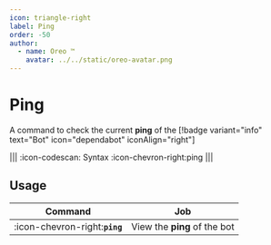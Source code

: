 ```yaml
---
icon: triangle-right
label: Ping
order: -50
author:
  - name: Oreo ™
    avatar: ../../static/oreo-avatar.png
---
```


# Ping

A command to check the current **ping** of the [!badge variant="info" text="Bot" icon="dependabot" iconAlign="right"]

||| :icon-codescan: Syntax
:icon-chevron-right:ping
|||

## Usage

| Command                        | Job                          |
| ------------------------------ | ---------------------------- |
| :icon-chevron-right:**`ping`** | View the **ping** of the bot |
